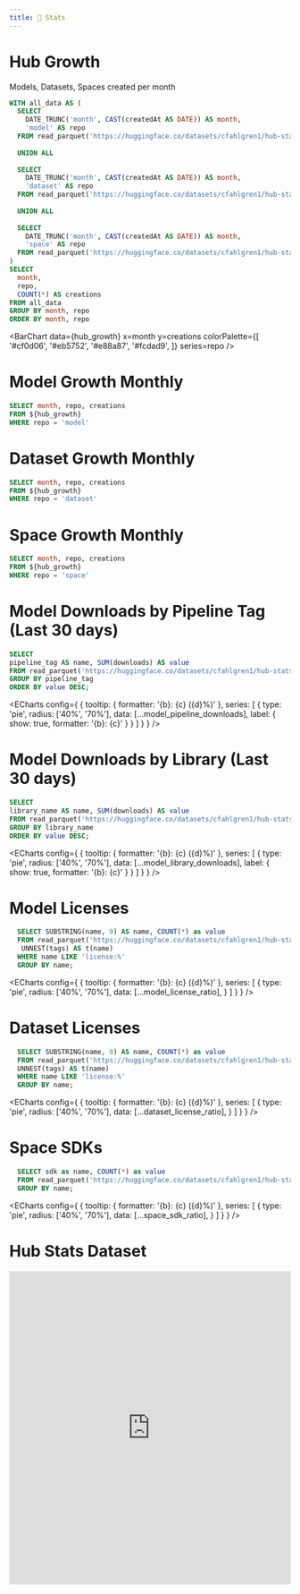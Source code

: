 ```yaml
---
title: 🤗 Stats
---
```


# Hub Growth

Models, Datasets, Spaces created per month

```sql hub_growth
WITH all_data AS (
  SELECT 
    DATE_TRUNC('month', CAST(createdAt AS DATE)) AS month, 
    'model' AS repo 
  FROM read_parquet('https://huggingface.co/datasets/cfahlgren1/hub-stats/resolve/refs%2Fconvert%2Fparquet/models/train/0000.parquet?download=true')
  
  UNION ALL
  
  SELECT 
    DATE_TRUNC('month', CAST(createdAt AS DATE)) AS month, 
    'dataset' AS repo 
  FROM read_parquet('https://huggingface.co/datasets/cfahlgren1/hub-stats/resolve/refs%2Fconvert%2Fparquet/datasets/train/0000.parquet?download=true')
  
  UNION ALL
  
  SELECT 
    DATE_TRUNC('month', CAST(createdAt AS DATE)) AS month, 
    'space' AS repo 
  FROM read_parquet('https://huggingface.co/datasets/cfahlgren1/hub-stats/resolve/refs%2Fconvert%2Fparquet/spaces/train/0000.parquet?download=true')
)
SELECT
  month,
  repo,
  COUNT(*) AS creations
FROM all_data
GROUP BY month, repo
ORDER BY month, repo
```

<BarChart 
    data={hub_growth}
    x=month
    y=creations
      colorPalette={[
        '#cf0d06',
        '#eb5752',
        '#e88a87',
        '#fcdad9',
        ]}
    series=repo
/>

# Model Growth Monthly

```sql model_creations_by_month
SELECT month, repo, creations
FROM ${hub_growth}
WHERE repo = 'model'
```

<AreaChart 
    data={model_creations_by_month}
    x=month
    fillColor="#cf0d06"
    strokeColor="#eb5752"
    labels=true
    y=creations
/>

# Dataset Growth Monthly

```sql dataset_creations_by_month
SELECT month, repo, creations
FROM ${hub_growth}
WHERE repo = 'dataset'
```
  <AreaChart 
      data={dataset_creations_by_month}
    x=month
    fillColor="#cf0d06"
    strokeColor="#eb5752"
    lineColor="#000000"
    labels=true
    yMax=20000
    fillOpacity=0.1
    y=creations
/>

# Space Growth Monthly

```sql space_creations_by_month
SELECT month, repo, creations
FROM ${hub_growth}
WHERE repo = 'space'
```

<AreaChart 
    data={space_creations_by_month}
    x=month
    y=creations
    fillColor="#cf0d06"
    strokeColor="#eb5752"
    labels=true
/>

# Model Downloads by Pipeline Tag (Last 30 days)

```sql model_pipeline_downloads
SELECT
pipeline_tag AS name, SUM(downloads) AS value
FROM read_parquet('https://huggingface.co/datasets/cfahlgren1/hub-stats/resolve/refs%2Fconvert%2Fparquet/models/train/0000.parquet?download=true')
GROUP BY pipeline_tag
ORDER BY value DESC;
```

<DataTable data={model_pipeline_downloads} search=true>
  <Column id="name" title="Pipeline Tag" />
  <Column id="value" title="Downloads Last 30 Days" fmt='#,##0.00,,"M"' />
</DataTable>


<ECharts config={
    {
        tooltip: {
            formatter: '{b}: {c} ({d}%)'
        },
        series: [
            {
                type: 'pie',
                radius: ['40%', '70%'],
                data: [...model_pipeline_downloads],
                label: {
                    show: true,
                    formatter: '{b}: {c}'
                }
            }
        ]
    }
}
/>

# Model Downloads by Library (Last 30 days)

```sql model_library_downloads
SELECT
library_name AS name, SUM(downloads) AS value
FROM read_parquet('https://huggingface.co/datasets/cfahlgren1/hub-stats/resolve/refs%2Fconvert%2Fparquet/models/train/0000.parquet?download=true')
GROUP BY library_name
ORDER BY value DESC;
```

<DataTable data={model_library_downloads} search=true>
  <Column id="name" title="Library" />
  <Column id="value" title="Downloads Last 30 Days" fmt='#,##0.00,,"M"' />
</DataTable>


<ECharts config={
    {
        tooltip: {
            formatter: '{b}: {c} ({d}%)'
        },
        series: [
            {
                type: 'pie',
                radius: ['40%', '70%'],
                data: [...model_library_downloads],
                label: {
                    show: true,
                    formatter: '{b}: {c}'
                }
            }
        ]
    }
}
/>

# Model Licenses

```sql model_license_ratio
  SELECT SUBSTRING(name, 9) AS name, COUNT(*) as value
  FROM read_parquet('https://huggingface.co/datasets/cfahlgren1/hub-stats/resolve/refs%2Fconvert%2Fparquet/models/train/0000.parquet?download=true'),
   UNNEST(tags) AS t(name)
  WHERE name LIKE 'license:%'
  GROUP BY name;
```

<ECharts config={
    {
        tooltip: {
            formatter: '{b}: {c} ({d}%)'
        },
      series: [
        {
          type: 'pie',
          radius: ['40%', '70%'],
          data: [...model_license_ratio],
        }
      ]
      }
    }
/>

# Dataset Licenses

```sql dataset_license_ratio
  SELECT SUBSTRING(name, 9) AS name, COUNT(*) as value
  FROM read_parquet('https://huggingface.co/datasets/cfahlgren1/hub-stats/resolve/refs%2Fconvert%2Fparquet/datasets/train/0000.parquet?download=true'),
  UNNEST(tags) AS t(name)
  WHERE name LIKE 'license:%'
  GROUP BY name;
```

<ECharts config={
    {
        tooltip: {
            formatter: '{b}: {c} ({d}%)'
        },
      series: [
        {
          type: 'pie',
          radius: ['40%', '70%'],
          data: [...dataset_license_ratio],
        }
      ]
      }
    }
/>

# Space SDKs

```sql space_sdk_ratio
  SELECT sdk as name, COUNT(*) as value
  FROM read_parquet('https://huggingface.co/datasets/cfahlgren1/hub-stats/resolve/refs%2Fconvert%2Fparquet/spaces/train/0000.parquet?download=true')
  GROUP BY name;
```


<ECharts config={
    {
        tooltip: {
            formatter: '{b}: {c} ({d}%)'
        },
      series: [
        {
          type: 'pie',
          radius: ['40%', '70%'],
          data: [...space_sdk_ratio],
        }
      ]
      }
    }
/>

# Hub Stats Dataset
<iframe
  src="https://huggingface.co/datasets/cfahlgren1/hub-stats/embed/viewer/datasets/train"
  frameborder="0"
  width="100%"
  height="560px"
></iframe>